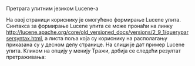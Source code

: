 Претрага упитним језиком Lucene-а  
 
На овој страници кориснику је омогућено формирање Lucеne упита. Синтакса за формирање Lucеne упита се може пронаћи на линку http://lucene.apache.org/core/old_versioned_docs/versions/2_9_1/queryparsersyntax.html, а листа поља која су кориснику на располагању приказана су у десном делу странице. 
На слици је дат пример Lucеne упита. Кликом на опцију у менију Тражи, добија се следећи резултат претраживања:
 
